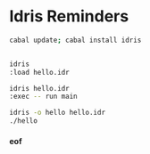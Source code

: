 # Idris Reminders

```bash
cabal update; cabal install idris


idris
:load hello.idr

idris hello.idr
:exec -- run main

idris -o hello hello.idr
./hello
```

#### eof

